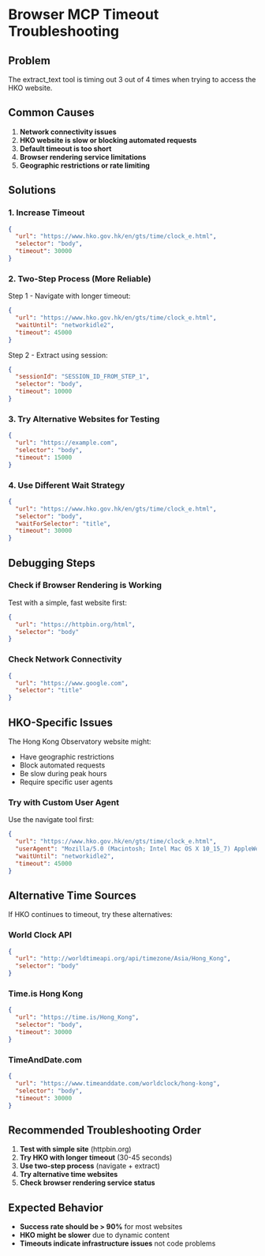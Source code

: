 # Browser MCP Timeout Troubleshooting

## Problem
The extract_text tool is timing out 3 out of 4 times when trying to access the HKO website.

## Common Causes
1. **Network connectivity issues**
2. **HKO website is slow or blocking automated requests**
3. **Default timeout is too short**
4. **Browser rendering service limitations**
5. **Geographic restrictions or rate limiting**

## Solutions

### 1. Increase Timeout
```json
{
  "url": "https://www.hko.gov.hk/en/gts/time/clock_e.html",
  "selector": "body",
  "timeout": 30000
}
```

### 2. Two-Step Process (More Reliable)
Step 1 - Navigate with longer timeout:
```json
{
  "url": "https://www.hko.gov.hk/en/gts/time/clock_e.html",
  "waitUntil": "networkidle2",
  "timeout": 45000
}
```

Step 2 - Extract using session:
```json
{
  "sessionId": "SESSION_ID_FROM_STEP_1",
  "selector": "body",
  "timeout": 10000
}
```

### 3. Try Alternative Websites for Testing
```json
{
  "url": "https://example.com",
  "selector": "body",
  "timeout": 15000
}
```

### 4. Use Different Wait Strategy
```json
{
  "url": "https://www.hko.gov.hk/en/gts/time/clock_e.html",
  "selector": "body",
  "waitForSelector": "title",
  "timeout": 30000
}
```

## Debugging Steps

### Check if Browser Rendering is Working
Test with a simple, fast website first:
```json
{
  "url": "https://httpbin.org/html",
  "selector": "body"
}
```

### Check Network Connectivity
```json
{
  "url": "https://www.google.com",
  "selector": "title"
}
```

## HKO-Specific Issues

The Hong Kong Observatory website might:
- Have geographic restrictions
- Block automated requests
- Be slow during peak hours
- Require specific user agents

### Try with Custom User Agent
Use the navigate tool first:
```json
{
  "url": "https://www.hko.gov.hk/en/gts/time/clock_e.html",
  "userAgent": "Mozilla/5.0 (Macintosh; Intel Mac OS X 10_15_7) AppleWebKit/537.36 (KHTML, like Gecko) Chrome/120.0.0.0 Safari/537.36",
  "waitUntil": "networkidle2",
  "timeout": 45000
}
```

## Alternative Time Sources

If HKO continues to timeout, try these alternatives:

### World Clock API
```json
{
  "url": "http://worldtimeapi.org/api/timezone/Asia/Hong_Kong",
  "selector": "body"
}
```

### Time.is Hong Kong
```json
{
  "url": "https://time.is/Hong_Kong",
  "selector": "body",
  "timeout": 30000
}
```

### TimeAndDate.com
```json
{
  "url": "https://www.timeanddate.com/worldclock/hong-kong",
  "selector": "body",
  "timeout": 30000
}
```

## Recommended Troubleshooting Order

1. **Test with simple site** (httpbin.org)
2. **Try HKO with longer timeout** (30-45 seconds)
3. **Use two-step process** (navigate + extract)
4. **Try alternative time websites**
5. **Check browser rendering service status**

## Expected Behavior

- **Success rate should be > 90%** for most websites
- **HKO might be slower** due to dynamic content
- **Timeouts indicate infrastructure issues** not code problems
